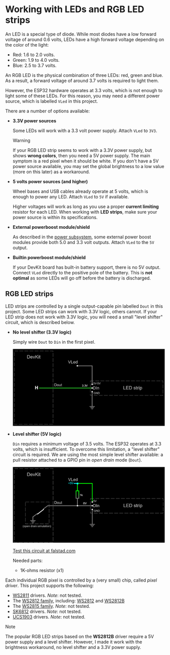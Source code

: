 # Working with LEDs and RGB LED strips

An LED is a special type of diode.
While most diodes have a low forward voltage of around 0.6 volts,
LEDs have a high forward voltage depending on the color of the light:

- Red: 1.6 to 2.0 volts.
- Green: 1.9 to 4.0 volts.
- Blue: 2.5 to 3.7 volts.

An RGB LED is the physical combination of three LEDs: red, green and blue.
As a result, a forward voltage of around 3.7 volts is required to light them.

However, the ESP32 hardware operates at 3.3 volts,
which is not enough to light some of these LEDs.
For this reason, you may need a different power source,
which is labelled `VLed` in this project.

There are a number of options available:

- **3.3V power sources**

    Some LEDs will work with a 3.3 volt power supply.
    Attach `VLed` to `3V3`.

    > [!WARNING]
    > If your RGB LED strip seems to work with a 3.3V power supply,
    > but shows **wrong colors**,
    > then you need a 5V power supply.
    > The main symptom is a red pixel when it should be white.
    > If you don't have a 5V power source available,
    > you may set the global brightness to a low value
    > (more on this later) as a workaround.

- **5 volts power sources (and higher)**

    Wheel bases and USB cables already operate at 5 volts,
    which is enough to power any LED.
    Attach `VLed` to `5V` if available.

    Higher voltages will work as long as you use a proper
    **current limiting** resistor for each LED.
    When working with **LED strips**,
    make sure your power source is within its specifications.

- **External powerboost module/shield**

    As described in the [power subsystem](./hardware/subsystems/Power/Power_en.md),
    some external power boost modules provide both 5.0 and 3.3 volt outputs.
    Attach `VLed` to the `5V` output.

- **Builtin powerboost module/shield**

    If your DevKit board has built-in battery support,
    there is no 5V output.
    Connect `VLed` directly to the positive pole of the battery.
    This is **not optimal** as some LEDs will go off
    before the battery is discharged.

## RGB LED strips

LED strips are controlled by a single output-capable pin labelled `Dout` in this project.
Some LED strips can work with 3.3V logic, others cannot.
If your LED strip does not work with 3.3V logic,
you will need a small "level shifter" circuit, which is described below.

- **No level shifter (3.3V logic)**

  Simply wire `Dout` to `Din` in the first pixel.

  ![No level shifter](./hardware/ui/LEDStrips/NoLevelShifter.png)

- **Level shifter (5V logic)**

  `Din` requires a minimum voltage of 3.5 volts.
  The ESP32 operates at 3.3 volts, which is insufficient.
  To overcome this limitation, a "level shifter" circuit is required.
  We are using the most simple level shifter available:
  a pull resistor attached to a GPIO pin in *open drain* mode (`Dout`).

  ![Level shifter](./hardware/ui/LEDStrips/LevelShifter.png)

  [Test this circuit at falstad.com](https://falstad.com/circuit/circuitjs.html?ctz=CQAgjCAMB0l3BWcMBMcUHYMGZIA4UA2ATmIxAUgoqoQFMBaMMAKACcQG8rvPenCUZHBYAPTmF4YUEgCzkMSWeEEARAPYBXAC4sA7hMEDDIQssgsASnyrGmYGcapVZtIc+gIxEtJyKcMPD9sEGVJEAA1ABk6ABNvJhC8QTAkPGJQ8CDVAEkAOxYAI05sBEd+SSQUbHILYoYUZVkMlGIqZhkLcQbiIIZZPsbbWSUQX1U6ADcAaQBLXXFmIOSxuBB0zN8ogFFVAB0AZwPtNlmAB30TYiMwFJQgiwBzEwc+25VnKASHU2UZQnIYRkCAi33akBSKUgGSBIAA4gA5VSXYz8Xi8FAoio3HFfAxcHi2NDLZwJbDvMDSCTEMKKTI-AAU6jOdDyh1ibAAhrM2UdZgBbTQAG052lm6jyAEoWAc-Ph1kSqa93CATpo6Cxng0lfc-ErZOYvvVcMozHKZKkHiwgA)

  Needed parts:

  - 1K-ohms resistor (x1)

Each individual RGB pixel is controlled by a (very small) chip, called *pixel driver*.
This project supports the following:

- [WS2811](https://www.alldatasheet.com/datasheet-pdf/pdf/1132633/WORLDSEMI/WS2811.html)
  drivers. *Note*: not tested.
- The [WS2812 family](http://world-semi.com/ws2812-family/), including:
  [WS2812](https://www.alldatasheet.com/datasheet-pdf/pdf/1134521/WORLDSEMI/WS2812.html)
  and
  [WS2812B](https://www.alldatasheet.com/datasheet-pdf/pdf/1179113/WORLDSEMI/WS2812B.html)
- The [WS2815 family](http://world-semi.com/ws2815-family/).
  *Note*: not tested.
- [SK6812](https://cdn-shop.adafruit.com/product-files/1138/SK6812%20LED%20datasheet%20.pdf)
  drivers. *Note*: not tested.
- [UCS1903](https://www.led-stuebchen.de/download/UCS1903_English.pdf)
  drivers. *Note*: not tested.

> [!NOTE]
> The popular RGB LED strips based on the **WS2812B** driver require
> a 5V power supply and a level shifter.
> However, I made it work with the brightness workaround,
> no level shifter and a 3.3V power supply.
